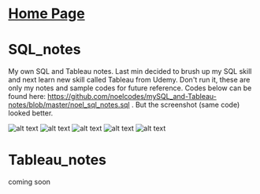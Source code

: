 # [Home Page](https://noelcodes.github.io/)


# SQL_notes
My own SQL and Tableau notes. Last min decided to brush up my SQL skill and next learn new skill called Tableau from Udemy. Don't run it, these are only my notes and sample codes for future reference. Codes below can be found here: https://github.com/noelcodes/mySQL_and-Tableau-notes/blob/master/noel_sql_notes.sql . But the screenshot (same code) looked better.

![alt text](https://i.imgur.com/DS1EBt0.jpg)
![alt text](https://i.imgur.com/rcMio19.jpg)
![alt text](https://i.imgur.com/V6vE7IX.jpg)
![alt text](https://i.imgur.com/K3SWjMh.jpg)
![alt text](https://i.imgur.com/fq0EKUL.jpg)

# Tableau_notes
coming soon
